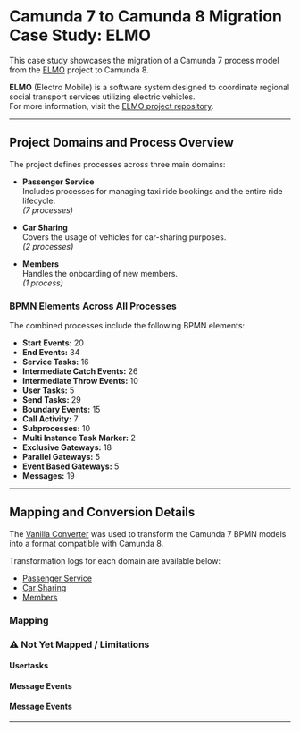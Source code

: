 # Camunda 7 to Camunda 8 Migration Case Study: ELMO

This case study showcases the migration of a Camunda 7 process model from the [ELMO](https://github.com/stephanpelikan/elmo) project to Camunda 8.

**ELMO** (Electro Mobile) is a software system designed to coordinate regional social transport services utilizing electric vehicles.  
For more information, visit the [ELMO project repository](https://github.com/stephanpelikan/elmo).

---
## Project Domains and Process Overview

The project defines processes across three main domains:

- **Passenger Service**  
  Includes processes for managing taxi ride bookings and the entire ride lifecycle.  
  *(7 processes)*

- **Car Sharing**  
  Covers the usage of vehicles for car-sharing purposes.  
  *(2 processes)*

- **Members**  
  Handles the onboarding of new members.  
  *(1 process)*

### BPMN Elements Across All Processes

The combined processes include the following BPMN elements:

- **Start Events:** 20
- **End Events:** 34
- **Service Tasks:** 16
- **Intermediate Catch Events:** 26
- **Intermediate Throw Events:** 10
- **User Tasks:** 5
- **Send Tasks:** 29
- **Boundary Events:** 15
- **Call Activity:** 7
- **Subprocesses:** 10
- **Multi Instance Task Marker:** 2
- **Exclusive Gateways:** 18
- **Parallel Gateways:** 5
- **Event Based Gateways:** 5
- **Messages:** 19

---

## Mapping and Conversion Details

The [Vanilla Converter](https://github.com/dsunaric/vanilla-converter) was used to transform the Camunda 7 BPMN models into a format compatible with Camunda 8.

Transformation logs for each domain are available below:

- [Passenger Service](/processes/passenger-service/transformation.log)
- [Car Sharing](/processes/car-sharing/transformation.log)
- [Members](/processes/members/transformation.log)

### Mapping




### ⚠️ Not Yet Mapped / Limitations

#### Usertasks

#### Message Events

#### Message Events

---

